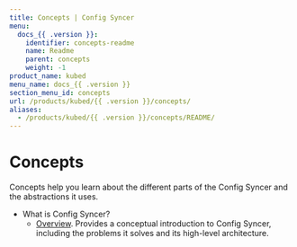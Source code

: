 ```yaml
---
title: Concepts | Config Syncer
menu:
  docs_{{ .version }}:
    identifier: concepts-readme
    name: Readme
    parent: concepts
    weight: -1
product_name: kubed
menu_name: docs_{{ .version }}
section_menu_id: concepts
url: /products/kubed/{{ .version }}/concepts/
aliases:
  - /products/kubed/{{ .version }}/concepts/README/
---
```


# Concepts

Concepts help you learn about the different parts of the Config Syncer and the abstractions it uses.

- What is Config Syncer?
  - [Overview](/docs/concepts/what-is-kubed/overview.md). Provides a conceptual introduction to Config Syncer, including the problems it solves and its high-level architecture.

